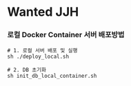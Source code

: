 # Wanted JJH

### 로컬 Docker Container 서버 배포방법
```
# 1. 로컬 서버 배포 및 실행
sh ./deploy_local.sh

# 2. DB 초기화
sh init_db_local_container.sh 
```
